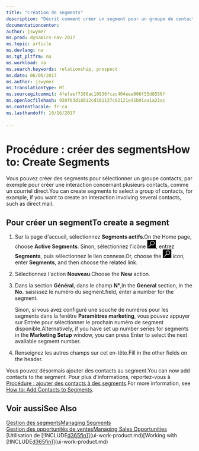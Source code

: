 ```yaml
---
title: "Création de segments"
description: "Décrit comment créer un segment pour un groupe de contacts dans Dynamics NAV, par exemple, afin de cibler plusieurs contacts avec un courriel direct."
documentationcenter: 
author: jswymer
ms.prod: dynamics-nav-2017
ms.topic: article
ms.devlang: na
ms.tgt_pltfrm: na
ms.workload: na
ms.search.keywords: relationship, prospect
ms.date: 06/06/2017
ms.author: jswymer
ms.translationtype: HT
ms.sourcegitcommit: 4fefaef7380ac10836fcac404eea006f55d8556f
ms.openlocfilehash: 930f03d18612cd161137c92121e91b91aa1a21ac
ms.contentlocale: fr-ca
ms.lasthandoff: 10/16/2017

---
```

# <a name="how-to-create-segments"></a><span data-ttu-id="e0f70-103">Procédure : créer des segments</span><span class="sxs-lookup"><span data-stu-id="e0f70-103">How to: Create Segments</span></span>
<span data-ttu-id="e0f70-104">Vous pouvez créer des segments pour sélectionner un groupe contacts, par exemple pour créer une interaction concernant plusieurs contacts, comme un courriel direct.</span><span class="sxs-lookup"><span data-stu-id="e0f70-104">You can create segments to select a group of contacts, for example, if you want to create an interaction involving several contacts, such as direct mail.</span></span>

## <a name="to-create-a-segment"></a><span data-ttu-id="e0f70-105">Pour créer un segment</span><span class="sxs-lookup"><span data-stu-id="e0f70-105">To create a segment</span></span>
1. <span data-ttu-id="e0f70-106">Sur la page d'accueil, sélectionnez **Segments actifs**.</span><span class="sxs-lookup"><span data-stu-id="e0f70-106">On the Home page, choose **Active Segments**.</span></span> <span data-ttu-id="e0f70-107">Sinon, sélectionnez l'icône ![Page ou état pour la recherche](media/ui-search/search_small.png "icône Page ou état pour la recherche"), entrez **Segments**, puis sélectionnez le lien connexe.</span><span class="sxs-lookup"><span data-stu-id="e0f70-107">Or, choose the ![Search for Page or Report](media/ui-search/search_small.png "Search for Page or Report icon") icon, enter **Segments**, and then choose the related link.</span></span>
2. <span data-ttu-id="e0f70-108">Sélectionnez l'action **Nouveau**.</span><span class="sxs-lookup"><span data-stu-id="e0f70-108">Choose the **New** action.</span></span>
3. <span data-ttu-id="e0f70-109">Dans la section **Général**, dans le champ **N°**,</span><span class="sxs-lookup"><span data-stu-id="e0f70-109">In the **General** section, in the **No.**</span></span> <span data-ttu-id="e0f70-110">saisissez le numéro du segment.</span><span class="sxs-lookup"><span data-stu-id="e0f70-110">field, enter a number for the segment.</span></span>

    <span data-ttu-id="e0f70-111">Sinon, si vous avez configuré une souche de numéros pour les segments dans la fenêtre **Paramètres marketing**, vous pouvez appuyer sur Entrée pour sélectionner le prochain numéro de segment disponible.</span><span class="sxs-lookup"><span data-stu-id="e0f70-111">Alternatively, if you have set up number series for segments in the **Marketing Setup** window, you can press Enter to select the next available segment number.</span></span>
4. <span data-ttu-id="e0f70-112">Renseignez les autres champs sur cet en-tête.</span><span class="sxs-lookup"><span data-stu-id="e0f70-112">Fill in the other fields on the header.</span></span>

<span data-ttu-id="e0f70-113">Vous pouvez désormais ajouter des contacts au segment.</span><span class="sxs-lookup"><span data-stu-id="e0f70-113">You can now add contacts to the segment.</span></span> <span data-ttu-id="e0f70-114">Pour plus d'informations, reportez-vous à [Procédure : ajouter des contacts à des segments](marketing-add-contact-segment.md).</span><span class="sxs-lookup"><span data-stu-id="e0f70-114">For more information, see [How to: Add Contacts to Segments](marketing-add-contact-segment.md).</span></span>

## <a name="see-also"></a><span data-ttu-id="e0f70-115">Voir aussi</span><span class="sxs-lookup"><span data-stu-id="e0f70-115">See Also</span></span>
[<span data-ttu-id="e0f70-116">Gestion des segments</span><span class="sxs-lookup"><span data-stu-id="e0f70-116">Managing Segments</span></span>](marketing-segments.md)  
[<span data-ttu-id="e0f70-117">Gestion des opportunités de ventes</span><span class="sxs-lookup"><span data-stu-id="e0f70-117">Managing Sales Opportunities</span></span>](marketing-manage-sales-opportunities.md)  
<span data-ttu-id="e0f70-118">[Utilisation de [!INCLUDE[d365fin](includes/d365fin_md.md)]](ui-work-product.md)</span><span class="sxs-lookup"><span data-stu-id="e0f70-118">[Working with [!INCLUDE[d365fin](includes/d365fin_md.md)]](ui-work-product.md)</span></span>  

